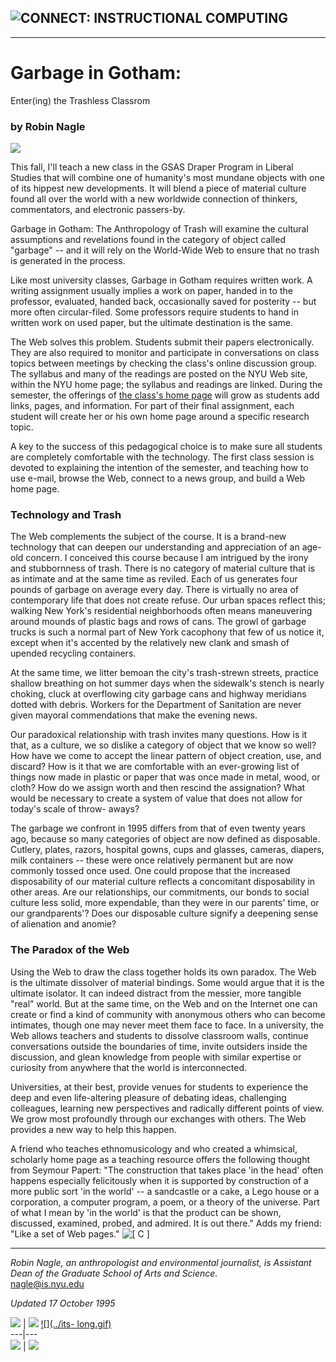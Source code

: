 ## ![CONNECT:](../icons/ConnSmF95.gif) INSTRUCTIONAL COMPUTING

* * *

# Garbage in Gotham:  
Enter(ing) the Trashless Classrom

### by Robin Nagle

![](./graphics/garbagecan.gif)

This fall, I'll teach a new class in the GSAS Draper Program in Liberal
Studies that will combine one of humanity's most mundane objects with one of
its hippest new developments. It will blend a piece of material culture found
all over the world with a new worldwide connection of thinkers, commentators,
and electronic passers-by.

Garbage in Gotham: The Anthropology of Trash will examine the cultural
assumptions and revelations found in the category of object called "garbage"
-- and it will rely on the World-Wide Web to ensure that no trash is generated
in the process.

Like most university classes, Garbage in Gotham requires written work. A
writing assignment usually implies a work on paper, handed in to the
professor, evaluated, handed back, occasionally saved for posterity -- but
more often circular-filed. Some professors require students to hand in written
work on used paper, but the ultimate destination is the same.

The Web solves this problem. Students submit their papers electronically. They
are also required to monitor and participate in conversations on class topics
between meetings by checking the class's online discussion group. The syllabus
and many of the readings are posted on the NYU Web site, within the NYU home
page; the syllabus and readings are linked. During the semester, the offerings
of [the class's home page](http://www.nyu.edu/classes/garbage/) will grow as
students add links, pages, and information. For part of their final
assignment, each student will create her or his own home page around a
specific research topic.

A key to the success of this pedagogical choice is to make sure all students
are completely comfortable with the technology. The first class session is
devoted to explaining the intention of the semester, and teaching how to use
e-mail, browse the Web, connect to a news group, and build a Web home page.

### Technology and Trash

The Web complements the subject of the course. It is a brand-new technology
that can deepen our understanding and appreciation of an age-old concern. I
conceived this course because I am intrigued by the irony and stubbornness of
trash. There is no category of material culture that is as intimate and at the
same time as reviled. Each of us generates four pounds of garbage on average
every day. There is virtually no area of contemporary life that does not
create refuse. Our urban spaces reflect this; walking New York's residential
neighborhoods often means maneuvering around mounds of plastic bags and rows
of cans. The growl of garbage trucks is such a normal part of New York
cacophony that few of us notice it, except when it's accented by the
relatively new clank and smash of upended recycling containers.

At the same time, we litter bemoan the city's trash-strewn streets, practice
shallow breathing on hot summer days when the sidewalk's stench is nearly
choking, cluck at overflowing city garbage cans and highway meridians dotted
with debris. Workers for the Department of Sanitation are never given mayoral
commendations that make the evening news.

Our paradoxical relationship with trash invites many questions. How is it
that, as a culture, we so dislike a category of object that we know so well?
How have we come to accept the linear pattern of object creation, use, and
discard? How is it that we are comfortable with an ever-growing list of things
now made in plastic or paper that was once made in metal, wood, or cloth? How
do we assign worth and then rescind the assignation? What would be necessary
to create a system of value that does not allow for today's scale of throw-
aways?

The garbage we confront in 1995 differs from that of even twenty years ago,
because so many categories of object are now defined as disposable. Cutlery,
plates, razors, hospital gowns, cups and glasses, cameras, diapers, milk
containers -- these were once relatively permanent but are now commonly tossed
once used. One could propose that the increased disposability of our material
culture reflects a concomitant disposability in other areas. Are our
relationships, our commitments, our bonds to social culture less solid, more
expendable, than they were in our parents' time, or our grandparents'? Does
our disposable culture signify a deepening sense of alienation and anomie?

### The Paradox of the Web

Using the Web to draw the class together holds its own paradox. The Web is the
ultimate dissolver of material bindings. Some would argue that it is the
ultimate isolator. It can indeed distract from the messier, more tangible
"real" world. But at the same time, on the Web and on the Internet one can
create or find a kind of community with anonymous others who can become
intimates, though one may never meet them face to face. In a university, the
Web allows teachers and students to dissolve classroom walls, continue
conversations outside the boundaries of time, invite outsiders inside the
discussion, and glean knowledge from people with similar expertise or
curiosity from anywhere that the world is interconnected.

Universities, at their best, provide venues for students to experience the
deep and even life-altering pleasure of debating ideas, challenging
colleagues, learning new perspectives and radically different points of view.
We grow most profoundly through our exchanges with others. The Web provides a
new way to help this happen.

A friend who teaches ethnomusicology and who created a whimsical, scholarly
home page as a teaching resource offers the following thought from Seymour
Papert: "The construction that takes place 'in the head' often happens
especially felicitously when it is supported by construction of a more public
sort 'in the world' -- a sandcastle or a cake, a Lego house or a corporation,
a computer program, a poem, or a theory of the universe. Part of what I mean
by 'in the world' is that the product can be shown, discussed, examined,
probed, and admired. It is out there." Adds my friend: "Like a set of Web
pages." ![\[ C \]](../icons/CSmF95.gif)

* * *

_Robin Nagle, an anthropologist and environmental journalist, is Assistant
Dean of the Graduate School of Arts and Science._  
[nagle@is.nyu.edu](mailto:nagle@is.nyu.edu)

_Updated 17 October 1995_

[![](../archiveicon.gif)](../index95.html) |    [
![](../homeicon.gif)](http://www.nyu.edu/its/connect/)     [![](../its-
long.gif)](http://www.nyu.edu/its/)  
---|---  
  [![](../archivetext.gif)](../index95.html) |
[![](../hometext.gif)](http://www.nyu.edu/its/connect/)

